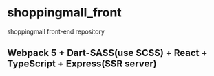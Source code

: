 # shoppingmall_front
shoppingmall front-end repository

## Webpack 5 + Dart-SASS(use SCSS) + React + TypeScript + Express(SSR server)
